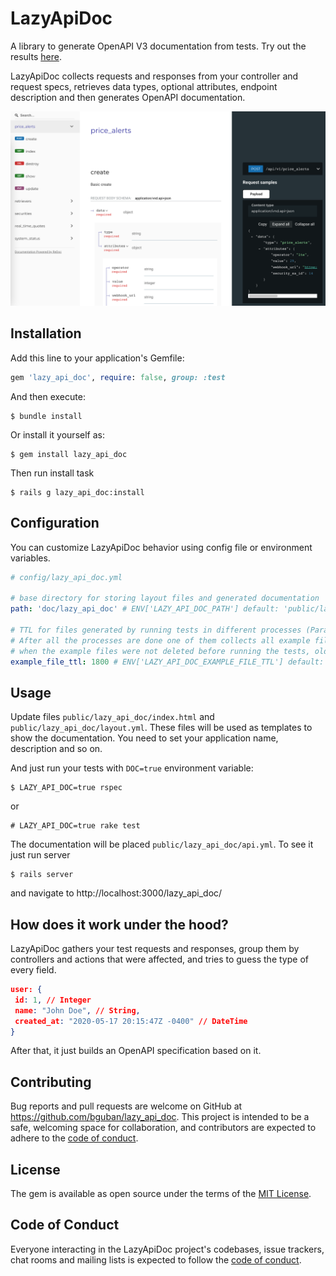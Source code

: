 # LazyApiDoc

A library to generate OpenAPI V3 documentation from tests. Try out the results 
[here](https://bguban.github.io/lazy_api_doc/example).

LazyApiDoc collects requests and responses from your controller and request specs, retrieves data types, optional 
attributes, endpoint description and then generates OpenAPI documentation. 

![screenshot](./screenshot.png)

## Installation

Add this line to your application's Gemfile:

```ruby
gem 'lazy_api_doc', require: false, group: :test
```

And then execute:

    $ bundle install

Or install it yourself as:

    $ gem install lazy_api_doc

Then run install task

    $ rails g lazy_api_doc:install

## Configuration

You can customize LazyApiDoc behavior using config file or environment variables.

```yaml
# config/lazy_api_doc.yml

# base directory for storing layout files and generated documentation
path: 'doc/lazy_api_doc' # ENV['LAZY_API_DOC_PATH'] default: 'public/lazy_api_doc'

# TTL for files generated by running tests in different processes (ParallelTest). Each process generates a file.
# After all the processes are done one of them collects all example files and generates the documentation. In case 
# when the example files were not deleted before running the tests, old files will be ignored.
example_file_ttl: 1800 # ENV['LAZY_API_DOC_EXAMPLE_FILE_TTL'] default: 1800 (30 minutes)
```

## Usage

Update files `public/lazy_api_doc/index.html` and `public/lazy_api_doc/layout.yml`. These files will be 
used as templates to show the documentation. You need to set your application name, description and
so on.

And just run your tests with `DOC=true` environment variable:

    $ LAZY_API_DOC=true rspec

or

    # LAZY_API_DOC=true rake test

The documentation will be placed `public/lazy_api_doc/api.yml`. To see it just run server

    $ rails server
    
and navigate to http://localhost:3000/lazy_api_doc/

## How does it work under the hood?

LazyApiDoc gathers your test requests and responses, group them by controllers and actions that were affected, and tries to guess the type of every field.
```json
user: {
 id: 1, // Integer
 name: "John Doe", // String,
 created_at: "2020-05-17 20:15:47Z -0400" // DateTime
}
``` 
After that, it just builds an OpenAPI specification based on it.

## Contributing

Bug reports and pull requests are welcome on GitHub at https://github.com/bguban/lazy_api_doc. This project is intended 
to be a safe, welcoming space for collaboration, and contributors are expected to adhere to 
the [code of conduct](https://github.com/bguban/lazy_api_doc/blob/master/CODE_OF_CONDUCT.md).


## License

The gem is available as open source under the terms of the [MIT License](https://opensource.org/licenses/MIT).

## Code of Conduct

Everyone interacting in the LazyApiDoc project's codebases, issue trackers, chat rooms and mailing lists is expected to 
follow the [code of conduct](https://github.com/bguban/lazy_api_doc/blob/master/CODE_OF_CONDUCT.md).

